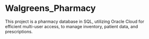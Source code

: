 # Walgreens_Pharmacy
This project is a pharmacy database in SQL, utilizing Oracle Cloud for efficient multi-user access, to manage inventory, patient data, and prescriptions.
